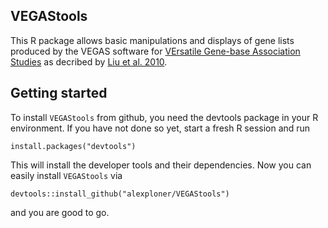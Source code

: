 ## VEGAStools

This R package allows basic manipulations and displays of gene lists produced by the VEGAS software for [VErsatile Gene-base 
Association Studies](http://gump.qimr.edu.au/VEGAS/) as decribed by [Liu et al. 2010](http://www.sciencedirect.com/science/article/pii/S0002929710003125). 

## Getting started

To install `VEGAStools` from github, you need the devtools package in your R environment. If you have not done so yet, start a fresh R session and run
```
install.packages("devtools")
```
This will install the developer tools and their dependencies. Now you can easily install `VEGAStools` via
```
devtools::install_github("alexploner/VEGAStools")
```
and you are good to go.
